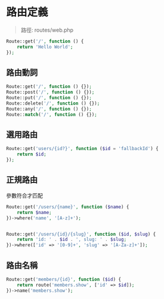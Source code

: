 # 路由定義

> 路徑: routes/web.php

```php
Route::get('/', function () {
    return 'Hello World';
});
```

## 路由動詞

```php
Route::get('/', function () {});
Route::post('/', function () {});
Route::put('/', function () {});
Route::delete('/', function () {});
Route::any('/', function () {});
Route::match('/', function () {});
```

## 選用路由

```php
Route::get('users/{id?}', function ($id = 'fallbackId') {
    return $id;
});
```

## 正規路由

參數符合才匹配

```php
Route::get('/users/{name}', function ($name) {
    return $name;
})->where('name', '[A-z]+');


Route::get('/users/{id}/{slug}', function ($id, $slug) {
    return 'id: ' . $id . ', slug: ' . $slug;
})->where(['id' => '[0-9]+', 'slug' => '[A-Za-z]+']);
```

## 路由名稱

```php
Route::get('members/{id}', function ($id) {
    return route('members.show', ['id' => $id]);
})->name('members.show');
```
